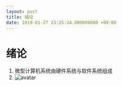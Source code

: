 ```yaml
---
layout: post
title: 绪论
date: 2019-01-27 23:25:24.000000000 +09:00
---
```


# 绪论
1. 微型计算机系统由硬件系统与软件系统组成
2. ![avatar](C:\Users\wangq\Documents\GitHub\ZZZping.github.io\assets\images\计算机结构.jpg)